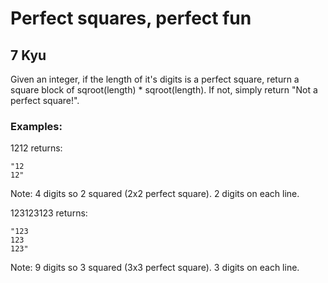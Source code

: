 # Perfect squares, perfect fun
## 7 Kyu

Given an integer, if the length of it's digits is a perfect square, return a square block of sqroot(length) * sqroot(length). If not, simply return "Not a perfect square!".

### Examples:
1212 returns:
```
"12
12"
```

Note: 4 digits so 2 squared (2x2 perfect square). 2 digits on each line.

123123123 returns:
```
"123
123
123"
```

Note: 9 digits so 3 squared (3x3 perfect square). 3 digits on each line.
